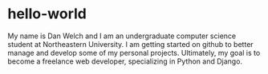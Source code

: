 # hello-world

My name is Dan Welch and I am an undergraduate computer science student at Northeastern University.
I am getting started on github to better manage and develop some of my personal projects.
Ultimately, my goal is to become a freelance web developer, specializing in Python and Django.
